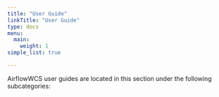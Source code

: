 ```yaml
---
title: "User Guide"
linkTitle: "User Guide"
type: docs
menu:
  main:
    weight: 1
simple_list: true

---
```


AirflowWCS user guides are located in this section under the following subcategories:
